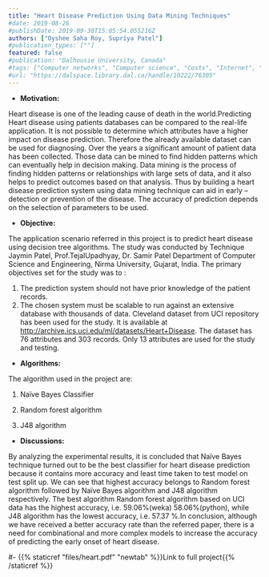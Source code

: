 ```yaml
---
title: "Heart Disease Prediction Using Data Mining Techniques"
#date: 2019-08-26
#publishDate: 2019-09-30T15:05:54.055216Z
authors: ["Oyshee Saha Roy, Supriya Patel"]
#publication_types: [""]
featured: false
#publication: "Dalhousie University, Canada"
#tags: ["Computer networks", "Computer science", "Costs", "Internet", "Mobile computing", "Network address translation", "Network servers", "North America", "Protocols", "Web server"]
#url: "https://dalspace.library.dal.ca/handle/10222/76305"
---
```


- **Motivation:**

Heart disease is one of the leading cause of death in the world.Predicting Heart disease using patients databases can be compared to
the real-life application. It is not possible to determine which attributes have a higher impact on disease prediction. 
Therefore the already available dataset can be used for diagnosing. Over the years a significant amount of patient data has been
collected. Those data can be mined to find hidden patterns which can eventually help in decision making. Data mining is the process
of finding hidden patterns or relationships with large sets of data, and it also helps to predict outcomes based on that analysis.
Thus by building a heart disease prediction system using data mining technique can aid in early –detection or prevention of the disease. The accuracy of prediction depends on the selection of parameters to be used.

- **Objective:** 

The application scenario referred in this project is to predict heart disease using decision tree algorithms.
The study was conducted by Technique Jaymin Patel, Prof.TejalUpadhyay, Dr. Samir Patel Department of Computer Science and Engineering,
Nirma University, Gujarat, India. The primary objectives set for the study was to :
1. The prediction system should not have prior knowledge of the patient records.
2. The chosen system must be scalable to run against an extensive database with thousands of data.
Cleveland dataset from UCI repository has been used for the study.
It is available at http://archive.ics.uci.edu/ml/datasets/Heart+Disease.
The dataset has 76 attributes and 303 records. Only 13 attributes are used for the study and testing.
 
- **Algorithms:** 

The algorithm used in the project are:

1. Naïve Bayes Classifier

2. Random forest algorithm

3. J48 algorithm

- **Discussions:** 

By analyzing the experimental results, it is concluded that Naïve Bayes technique turned out to be the best classifier
for heart disease prediction because it contains more accuracy and least time taken to test model on test split up.
We can see that highest accuracy belongs to Random forest algorithm followed by Naïve Bayes algorithm and J48 algorithm respectively.
The best algorithm Random forest algorithm based on UCI data has the highest accuracy, i.e. 59.06%(weka) 58.06%(python),
while J48 algorithm has the lowest accuracy, i.e. 57.37 %.In conclusion, although we have received a better accuracy rate than
the referred paper, there is a need for combinational and more complex models to increase the accuracy of predicting the early
onset of heart disease.

#- {{% staticref "files/heart.pdf" "newtab" %}}Link to full project{{% /staticref %}}

